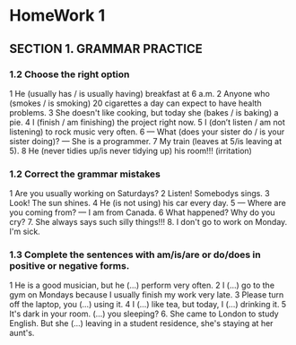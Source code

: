 # HomeWork 1 
## SECTION 1. GRAMMAR PRACTICE

### 1.2  Choose the right option

1 He (usually has / is usually having) breakfast at 6 a.m.
2 Anyone who (smokes / is smoking) 20 cigarettes a day can expect to have health problems.
3 She doesn't like cooking, but today she (bakes / is baking) a pie.
4 I (finish / am finishing) the project right now.
5 I (don’t listen / am not listening) to rock music very often.
6 — What (does your sister do / is your sister doing)?
— She is a programmer.
7 My train (leaves at 5/is leaving at 5).
8 He (never tidies up/is never tidying up) his room!!! (irritation)


### 1.2 Correct the grammar mistakes 

1 Are you usually working on Saturdays?
2 Listen! Somebodys sings.
3 Look! The sun shines.
4 He (is not using) his car every day.
5 — Where are you coming from?
— I am from Canada.
6 What happened? Why do you cry?
7. She always says such silly things!!! 
8. I don't go to work on Monday. I'm sick. 

### 1.3 Complete the sentences with am/is/are or do/does in positive or negative forms.

1 He is a good musician, but he (…) perform very often.
2 I (…) go to the gym on Mondays because I usually finish my work very late.
3 Please turn off the laptop, you (…) using it.
4 I (…) like tea, but today, I (…) drinking it.
5 It's dark in your room. (…) you sleeping?
6. She came to London to study English. But she (...) leaving in a student residence, she's staying at her aunt's. 
